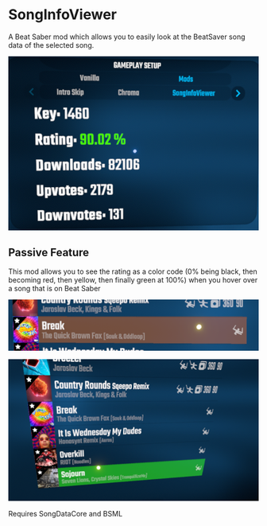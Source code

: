 # SongInfoViewer
 A Beat Saber mod which allows you to easily look at the BeatSaver song data of the selected song.
 
 ![Panel](/Images/panel.png)
 
 ## Passive Feature
 This mod allows you to see the rating as a color code (0% being black, then becoming red, then yellow, then finally green at 100%) when you hover over a song that is on Beat Saber
 
 ![Break](/Images/break.png)
 
 ![Soujourn](/Images/soujourn.png)
 
 
 Requires SongDataCore and BSML
